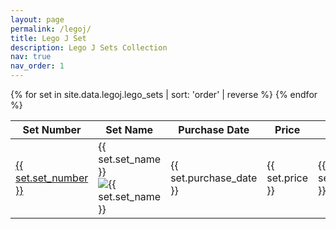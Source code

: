 ```yaml
---
layout: page
permalink: /legoj/
title: Lego J Set
description: Lego J Sets Collection
nav: true
nav_order: 1
---
```

<table>
  <thead>
    <tr>
      <th>Set Number</th>
      <th>Set Name</th>
      <th>Purchase Date</th>
      <th>Price</th>
      <th>Order</th>
    </tr>
  </thead>
  <tbody>
    {% for set in site.data.legoj.lego_sets | sort: 'order' | reverse %}
    <tr>
      <td><a href="{{ set.url }}">{{ set.set_number }}</a></td>
      <td>
        <div class="tooltip">
          {{ set.set_name }}
          <span class="tooltiptext">
            <img src="{{ set.image }}" alt="{{ set.set_name }}">
          </span>
        </div>
      </td>
      <td>{{ set.purchase_date }}</td>
      <td>{{ set.price }}</td>
      <td>{{ set.order }}</td>
    </tr>
    {% endfor %}
  </tbody>
</table>
